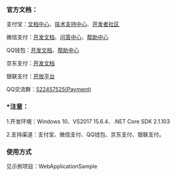 <h3>官方文档：</h3>
<p>支付宝：<a href="https://openhome.alipay.com/developmentDocument.htm" target="_blank">文档中心</a>、<a href="https://open.alipay.com/support/supportCenter.htm" target="_blank">技术支持中心</a>、<a href="https://openclub.alipay.com/index.php" target="_blank">开发者社区</a></p>
<p>微信支付：<a href="https://pay.weixin.qq.com/wiki/doc/api/index.html" target="_blank">开发文档</a>、<a href="http://wxpay.wxutil.com/qa/index.php" target="_blank">问答中心</a>、<a href="http://kf.qq.com/product/wechatpaymentmerchant.html" target="_blank">帮助中心</a></p>
<p>QQ钱包：<a href="https://qpay.qq.com/qpaywiki.shtml" target="_blank">开发文档</a>、<a href="http://kf.qq.com/product/qq_enterprise.html" target="_blank">帮助中心</a></p>
<p>京东支付：<a href="http://payapi.jd.com/" target="_blank">开发文档</a></p>
<p>银联支付：<a href="https://open.unionpay.com/ajweb/product" target="_blank">开放平台</a></p>
<p>QQ交流群：<a target="_blank" href="//shang.qq.com/wpa/qunwpa?idkey=aac56c8f02f54893267d3ac90787c1794a7687f3c31a923812a36b67c4ee6271">522457525(Payment)</a></p>
<h3>*注意：</h3>
<p>1.开发环境：Windows 10、VS2017 15.6.4、.NET Core SDK 2.1.103</p>
<p>2.支持渠道：支付宝、微信支付、QQ钱包、京东支付、银联支付。</p>
<h3>使用方式</h3>
<p>见示例项目：WebApplicationSample</p>